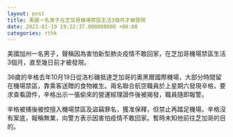 ```yaml
---
layout: post
title: 美國一名男子在芝加哥機場禁區生活3個月才被發現
date: 2021-01-19 19:22:37.000000000 +08:00
categories: rthk
---
```


美國加州一名男子，聲稱因為害怕新型肺炎疫情不敢回家，在芝加哥機場禁區生活3個月，直至幾日前才被發現。

36歲的辛格去年10月19日從洛杉磯抵達芝加哥的奧黑爾國際機場，大部分時間留在機場禁區，靠乘客送贈的食物維生。兩名聯合航空職員於上星期六發現辛格，要求查看證件，辛格出示一張偷來的營運經理證件後被揭發，職員隨即報警。

辛格被捕後被控擅入機場禁區及盜竊罪名，獲准保釋，但禁止再踏足機場。辛格沒有案底，報稱無業，向警方表示因害怕疫情不敢回家。暫時未知他前往芝加哥的目的。
